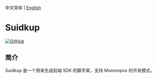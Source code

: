 中文简体 | [English](./README.en.md)

# Suidkup

[![GitHub](https://img.shields.io/github/license/LazyDuke/ajax-proxy)](https://opensource.org/licenses/mit-license.php)

## 简介

Suidkup 是一个用来生成前端 SDK 的脚手架，支持 Monorepos 的开发模式。
